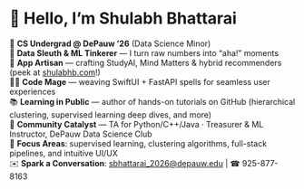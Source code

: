 # 👋 Hello, I’m **Shulabh Bhattarai**

🚀 **CS Undergrad @ DePauw ’26** (Data Science Minor)  
🔬 **Data Sleuth & ML Tinkerer** — I turn raw numbers into “aha!” moments  
📱 **App Artisan** — crafting StudyAI, Mind Matters & hybrid recommenders (peek at [shulabhb.com](https://www.shulabhb.com)!)  
🧙‍♂️ **Code Mage** — weaving SwiftUI + FastAPI spells for seamless user experiences  
📚 **Learning in Public** — author of hands-on tutorials on GitHub (hierarchical clustering, supervised learning deep dives, and more)  
🤝 **Community Catalyst** — TA for Python/C++/Java · Treasurer & ML Instructor, DePauw Data Science Club  
🎯 **Focus Areas**: supervised learning, clustering algorithms, full-stack pipelines, and intuitive UI/UX  
✉️ **Spark a Conversation**: sbhattarai_2026@depauw.edu | ☎ 925-877-8163  

